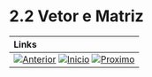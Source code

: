 # 2.2 Vetor e Matriz



|**Links** |   
|:--- |
|[![Anterior](https://img.shields.io/badge/Anterior-D70A53?style=for-the-badge)](2.1.md) [![Inicio](https://img.shields.io/badge/Inicio-000000?style=for-the-badge)](../README.md) [![Proximo](https://img.shields.io/badge/Proximo-0078D6?style=for-the-badge)](2.3.md)|